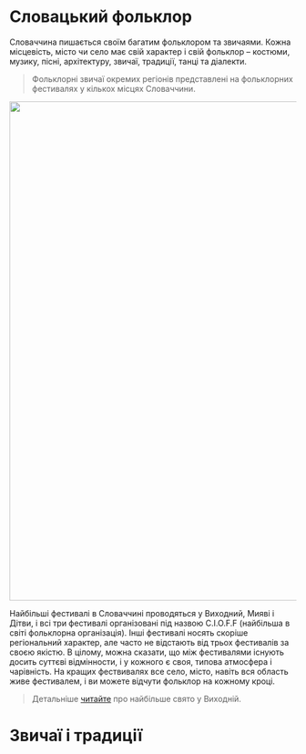 # Словацький фольклор
Словаччина пишається своїм багатим фольклором та звичаями. Кожна місцевість, місто чи село 
має свій характер і свій фольклор – костюми, музику, пісні, архітектуру, звичаї, традиції, 
танці та діалекти. 

> Фольклорні звичаї окремих регіонів представлені на фольклорних фестивалях у кількох місцях Словаччини.

<p align="center">
<img width="1400" height="877" alt="image" src="https://github.com/user-attachments/assets/b57672df-785f-462f-8f0f-83d44f968a30" />
</p>

Найбільші фестивалі в Словаччині проводяться у Виходний, Мияві і Дітви, і всі три фестивалі
організовані під назвою C.I.O.F.F (найбільша в світі фольклорна організація). 
Інші фестивалі носять скоріше регіональний характер, але часто не відстають від трьох
фестивалів за своєю якістю. 
В цілому, можна сказати, що між фестивалями існують досить суттєві відмінности, і у кожного є своя, 
типова атмосфера і чарівність. На кращих фествивалях все село, місто, навіть вся область живе 
фестивалем, і ви можете відчути фольклор на кожному кроці.

> Детальніше [читайте](http://www.nocka.sk/vychodna) про найбільше свято у Виходній.

# Звичаї і традиції
